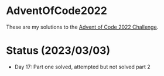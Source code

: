 # AdventOfCode2022

These are my solutions to the [Advent of Code 2022 Challenge](https://adventofcode.com/2022).

# Status (2023/03/03)

* Day 17: Part one solved, attempted but not solved part 2